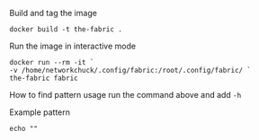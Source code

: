 Build and tag the image

```
docker build -t the-fabric .
```

Run the image in interactive mode

```
docker run --rm -it `
-v /home/networkchuck/.config/fabric:/root/.config/fabric/ `
the-fabric fabric 
```

How to find pattern usage run the command above and add `-h`

Example pattern

```
echo ""
```